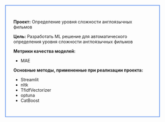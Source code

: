<div style="padding: 30px 25px; border: 2px #6495ed solid">

  __Проект:__ Определение уровня сложности англоязычных фильмов

__Цель:__ Разработать ML решение для автоматического определения уровня сложности англоязычных фильмов

__Метрики качества моделей:__
- MAE


__Основные методы, примененные при реализации проекта:__
- Streamlit
- nltk
- TfidfVectorizer
- optuna
- CatBoost    
</div>
